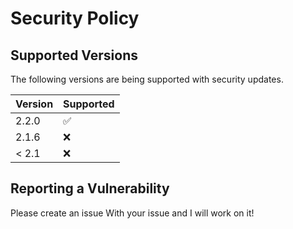 # Security Policy

## Supported Versions

The following versions are being supported with security updates.

| Version | Supported          |
| ------- | ------------------ |
| 2.2.0   | :white_check_mark: |
| 2.1.6   | :x:                |
| < 2.1   | :x:                |




## Reporting a Vulnerability

Please create an issue With your issue and I will work on it!
